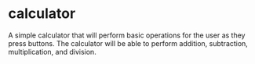 # calculator

A simple calculator that will perform basic operations for the user as they press buttons. The calculator will be able to perform addition, subtraction, multiplication, and division.